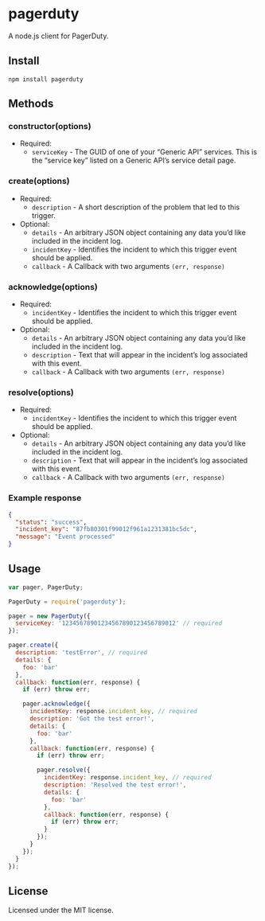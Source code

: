 # pagerduty

A node.js client for PagerDuty.

## Install

```
npm install pagerduty
```

## Methods

### constructor(options)
  * Required:
    * `serviceKey` - The GUID of one of your “Generic API” services. This is the “service key” listed on a Generic API’s service detail page.

### create(options)
  * Required:
    * `description` - A short description of the problem that led to this trigger.
  * Optional:
    * `details` - An arbitrary JSON object containing any data you’d like included in the incident log.
    * `incidentKey` - Identifies the incident to which this trigger event should be applied.
    * `callback` - A Callback with two arguments `(err, response)`

### acknowledge(options)
  * Required:
    * `incidentKey` - Identifies the incident to which this trigger event should be applied.
  * Optional:
    * `details` - An arbitrary JSON object containing any data you’d like included in the incident log.
    * `description` - Text that will appear in the incident’s log associated with this event.
    * `callback` - A Callback with two arguments `(err, response)`

### resolve(options)
  * Required:
    * `incidentKey` - Identifies the incident to which this trigger event should be applied.
  * Optional:
    * `details` - An arbitrary JSON object containing any data you’d like included in the incident log.
    * `description` - Text that will appear in the incident’s log associated with this event.
    * `callback` - A Callback with two arguments `(err, response)`

### Example response

```json
{ 
  "status": "success",
  "incident_key": "87fb80301f99012f961a1231381bc5dc",
  "message": "Event processed"
}
```

## Usage

```javascript
var pager, PagerDuty;

PagerDuty = require('pagerduty');

pager = new PagerDuty({
  serviceKey: '12345678901234567890123456789012' // required
});

pager.create({
  description: 'testError', // required
  details: {
    foo: 'bar'
  },
  callback: function(err, response) {
    if (err) throw err;

    pager.acknowledge({
      incidentKey: response.incident_key, // required
      description: 'Got the test error!',
      details: {
        foo: 'bar'
      },
      callback: function(err, response) {
        if (err) throw err;

        pager.resolve({
          incidentKey: response.incident_key, // required
          description: 'Resolved the test error!',
          details: {
            foo: 'bar'
          },
          callback: function(err, response) {
            if (err) throw err;
          }
        });
      }
    });
  }
});
```

## License

Licensed under the MIT license.
